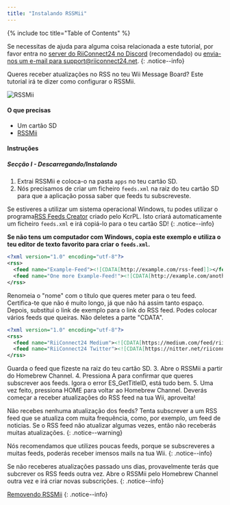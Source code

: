 ```yaml
---
title: "Instalando RSSMii"
---
```


{% include toc title="Table of Contents" %}

Se necessitas de ajuda para alguma coisa relacionada a este tutorial, por favor entra no [server do RiiConnect24 no Discord](https://discord.gg/b4Y7jfD) (recomendado) ou [envia-nos um e-mail para support@riiconnect24.net](mailto:support@riiconnect24.net).
{: .notice--info}

Queres receber atualizações no RSS no teu Wii Message Board? Este tutorial irá te dizer como configurar o RSSMii.

![RSSMii](/images/rssmii.png)

#### O que precisas

* Um cartão SD
* [RSSMii](https://github.com/RiiConnect24/rssmii/releases)

#### Instruções
##### Secção I - Descarregando/Instalando

1. Extrai RSSMii e coloca-o na pasta `apps` no teu cartão SD.
2. Nós precisamos de criar um ficheiro `feeds.xml` na raiz do teu cartão SD para que a aplicação possa saber que feeds tu subscreveste.

Se estiveres a utilizar um sistema operacional Windows, tu podes utilizar o programa[RSS Feeds Creator](https://github.com/RiiConnect24/rssmii/releases/download/v1.4.1/RSSFeedsCreator.bat) criado pelo KcrPL. Isto criará automaticamente um ficheiro `feeds.xml` e irá copiá-lo para o teu cartão SD!
{: .notice--info}

<b>Se não tens um computador com Windows, copia este exemplo e utiliza o teu editor de texto favorito para criar o `feeds.xml`.</b>

```xml
<?xml version="1.0" encoding="utf-8"?>
<rss>
  <feed name="Example-Feed"><![CDATA[http://example.com/rss-feed]]></feed>
  <feed name="One more Example-Feed!"><![CDATA[http://example.com/another_rss-feed]]></feed>
</rss>
```

Renomeia o "nome" com o título que queres meter para o teu feed. Certifica-te que não é muito longo, já que não há assim tanto espaço. Depois, substitui o link de exemplo para o link do RSS feed. Podes colocar vários feeds que queiras. Não deletes a parte "CDATA".

```xml
<?xml version="1.0" encoding="utf-8"?>
<rss>
  <feed name="RiiConnect24 Medium"><![CDATA[https://medium.com/feed/riiconnect24]]></feed>
  <feed name="RiiConnect24 Twitter"><![CDATA[https://nitter.net/riiconnect24/rss]]></feed>
</rss>
```

Guarda o feed que fizeste na raiz do teu cartão SD.
3. Abre o RSSMii a partir do Homebrew Channel.
4. Pressiona A para confirmar que queres subscrever aos feeds. Igora o error ES_GetTitleID, está tudo bem.
5. Uma vez feito, pressiona HOME para voltar ao Homebrew Channel. Deverás começar a receber atualizações do RSS feed na tua Wii, aproveita!

Não recebes nenhuma atualização dos feeds? Tenta subscrever a um RSS feed que se atualiza com muita frequência, como, por exemplo, um feed de noticias. Se o RSS feed não atualizar algumas vezes, então não receberás muitas atualizações.
{: .notice--warning}

Nós recomendamos que utilizes poucas feeds, porque se subscreveres a muitas feeds, poderás receber imensos mails na tua Wii.
{: .notice--info}

Se não receberes atualizações passado uns dias, provavelmente terás que subcrever os RSS feeds outra vez. Abre o RSSMii pelo Homebrew Channel outra vez e irá criar novas subscrições.
{: .notice--info}

[Removendo RSSMii](rssmii-remove)
{: .notice--info}
